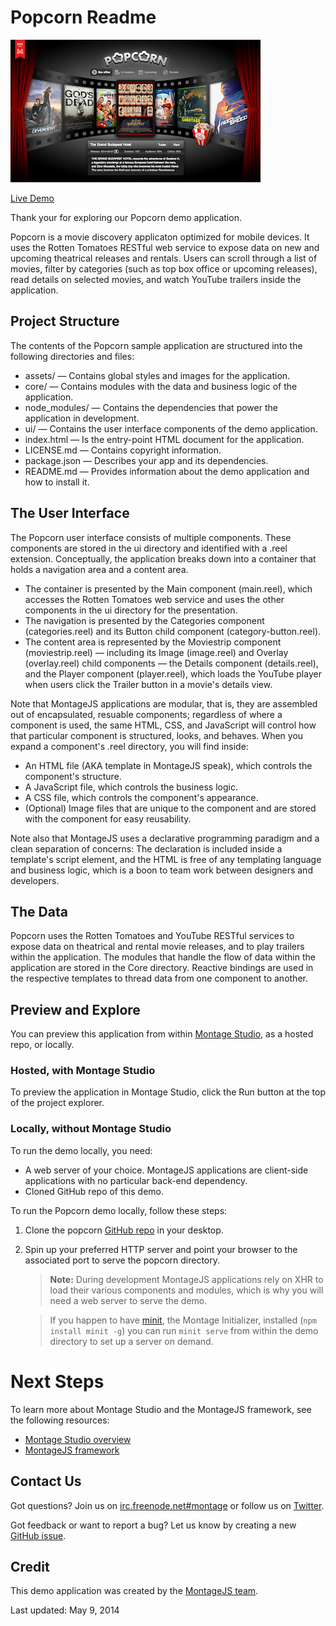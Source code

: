 # Popcorn Readme

![Screenshot](assets/image/screenshot.png)

[Live Demo](http://montagejs.org/apps/popcorn/)

Thank your for exploring our Popcorn demo application.

Popcorn is a movie discovery applicaton optimized for mobile devices. It uses the Rotten Tomatoes RESTful
web service to expose data on new and upcoming theatrical releases and rentals. Users can scroll through
a list of movies, filter by categories (such as top box office or upcoming releases), read details on
selected movies, and watch YouTube trailers inside the application.

## Project Structure

The contents of the Popcorn sample application are structured into the following directories and files:

* assets/ — Contains global styles and images for the application.
* core/ — Contains modules with the data and business logic of the application.
* node_modules/ — Contains the dependencies that power the application in development.
* ui/ — Contains the user interface components of the demo application.
* index.html — Is the entry-point HTML document for the application.
* LICENSE.md — Contains copyright information.
* package.json — Describes your app and its dependencies.
* README.md — Provides information about the demo application and how to install it.

## The User Interface

The Popcorn user interface consists of multiple components. These components are stored in the ui directory
and identified with a .reel extension. Conceptually, the application breaks down into a container that holds
a navigation area and a content area.

* The container is presented by the Main component (main.reel), which accesses the Rotten Tomatoes web service
    and uses the other components in the ui directory for the presentation.
* The navigation is presented by the Categories component (categories.reel) and its Button child component 
    (category-button.reel).
* The content area is represented by the Moviestrip component (moviestrip.reel) — including its Image (image.reel)
    and Overlay (overlay.reel) child components — the Details component (details.reel), and the Player component
    (player.reel), which loads the YouTube player when users click the Trailer button in a movie's details view.

Note that MontageJS applications are modular, that is, they are assembled out of encapsulated, resuable
components; regardless of where a component is used, the same HTML, CSS, and JavaScript will control how
that particular component is structured, looks, and behaves. When you expand a component's .reel directory,
you will find inside:

* An HTML file (AKA template in MontageJS speak), which controls the component's structure.
* A JavaScript file, which controls the business logic.
* A CSS file, which controls the component's appearance.
* (Optional) Image files that are unique to the component and are stored with the component for easy reusability.

Note also that MontageJS uses a declarative programming paradigm and a clean separation of concerns:
The declaration is included inside a template's script element, and the HTML is free of any templating language
and business logic, which is a boon to team work between designers and developers.

## The Data

Popcorn uses the Rotten Tomatoes and YouTube RESTful services to expose data on theatrical and rental movie
releases, and to play trailers within the application. The modules that handle the flow of data within the
application are stored in the Core directory. Reactive bindings are used in the respective templates to thread
data from one component to another.

## Preview and Explore

You can preview this application from within [Montage Studio](https://work.montagestudio.com), as a hosted repo,
or locally.

### Hosted, with Montage Studio
To preview the application in Montage Studio, click the Run button at the top of the project explorer.

### Locally, without Montage Studio

To run the demo locally, you need:

* A web server of your choice. MontageJS applications are client-side applications with no particular back-end dependency.
* Cloned GitHub repo of this demo.

To run the Popcorn demo locally, follow these steps:

1. Clone the popcorn [GitHub repo](https://github.com/montagejs/popcorn) in your desktop.

2. Spin up your preferred HTTP server and point your browser to the associated port to serve the popcorn directory.

    >**Note:** During development MontageJS applications rely on XHR to load their various components and modules,
    which is why you will need a web server to serve the demo.

    > If you happen to have [minit](https://github.com/montagejs/minit), the Montage Initializer, installed 
    (`npm install minit -g`) you can run `minit serve` from within the demo directory to set up a server on demand.

# Next Steps

To learn more about Montage Studio and the MontageJS framework, see the following resources:

* [Montage Studio overview](http://docs.montagestudio.com/montage-studio/ide-at-a-glance.html)
* [MontageJS framework](http://docs.montagestudio.com/montagejs/index.html)

## Contact Us

Got questions? Join us on [irc.freenode.net#montage](http://webchat.freenode.net/?channels=montage) or follow us on [Twitter](https://twitter.com/montagejs).

Got feedback or want to report a bug? Let us know by creating a new [GitHub issue](https://github.com/montagejs/popcorn).

## Credit

This demo application was created by the [MontageJS team](http://montagejs.org).

Last updated: May 9, 2014
